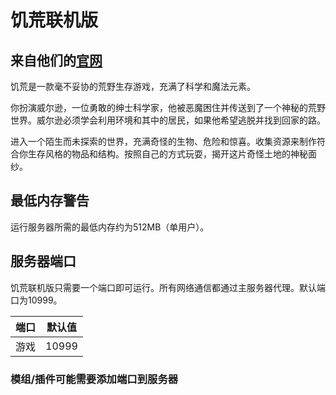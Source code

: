 # 饥荒联机版

## 来自他们的[官网](https://www.klei.com/games/dont-starve)

饥荒是一款毫不妥协的荒野生存游戏，充满了科学和魔法元素。

你扮演威尔逊，一位勇敢的绅士科学家，他被恶魔困住并传送到了一个神秘的荒野世界。威尔逊必须学会利用环境和其中的居民，如果他希望逃脱并找到回家的路。

进入一个陌生而未探索的世界，充满奇怪的生物、危险和惊喜。收集资源来制作符合你生存风格的物品和结构。按照自己的方式玩耍，揭开这片奇怪土地的神秘面纱。

## 最低内存警告

运行服务器所需的最低内存约为512MB（单用户）。

## 服务器端口

饥荒联机版只需要一个端口即可运行。所有网络通信都通过主服务器代理。默认端口为10999。

| 端口    | 默认值 |
|---------|---------|
| 游戏    | 10999   |

### 模组/插件可能需要添加端口到服务器 